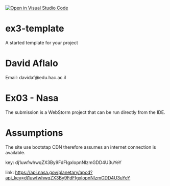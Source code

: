 [![Open in Visual Studio Code](https://classroom.github.com/assets/open-in-vscode-f059dc9a6f8d3a56e377f745f24479a46679e63a5d9fe6f495e02850cd0d8118.svg)](https://classroom.github.com/online_ide?assignment_repo_id=6410411&assignment_repo_type=AssignmentRepo)
# ex3-template
A started template for your project

<h1>David Aflalo</h1>
<p>Email: davidaf@edu.hac.ac.il</p>

<h1>Ex03 - Nasa</h1>
<p>
The submission is a WebStorm project that can be run directly from the IDE.
</p>
<h1>Assumptions</h1>
<p>
  The site use bootstap CDN therefore assumes an internet connection is available.
</p>

<p>
key:
dj1uwfwhwqZX3By9FdFIgxlopnNlzmGDD4U3uYeY

link:
https://api.nasa.gov/planetary/apod?api_key=dj1uwfwhwqZX3By9FdFIgxlopnNlzmGDD4U3uYeY
</p>

